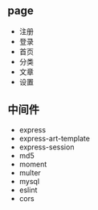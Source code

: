 ## page

- 注册
- 登录
- 首页
- 分类
- 文章
- 设置



## 中间件

- express
- express-art-template
- express-session
- md5
- moment
- multer
- mysql
- eslint
- cors




